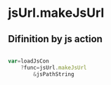 # jsUrl.makeJsUrl

## Difinition by js action

```js.js

var=loadJsCon
	?func=jsUrl.makeJsUrl
		&jsPathString
```



